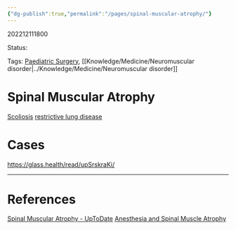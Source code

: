 ```yaml
---
{"dg-publish":true,"permalink":"/pages/spinal-muscular-atrophy/"}
---
```



202212111800

Status: 

Tags: [Paediatric Surgery](Paediatric%20Surgery), [[Knowledge/Medicine/Neuromuscular disorder\|../Knowledge/Medicine/Neuromuscular disorder]]

# Spinal Muscular Atrophy
[Scoliosis](Scoliosis)
[restrictive lung disease](restrictive%20lung%20disease.md)



# Cases
https://glass.health/read/upSrskraKi/


___
# References
[Spinal Muscular Atrophy - UpToDate](Spinal%20Muscular%20Atrophy%20-%20UpToDate.md)
[Anesthesia and Spinal Muscle Atrophy](Anesthesia%20and%20Spinal%20Muscle%20Atrophy.md)